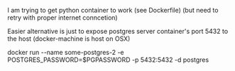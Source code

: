 

I am trying to get python container to work (see Dockerfile) (but need to retry with proper internet conncetion)


Easier alternative is just to expose postgres server container's port 5432 to the host (docker-machine is host on OSX)

docker run --name some-postgres-2 -e POSTGRES_PASSWORD=$PGPASSWORD -p 5432:5432 -d postgres
